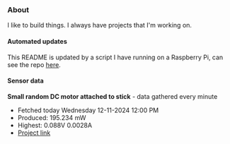 ### About
I like to build things. I always have projects that I'm working on.

#### Automated updates
This README is updated by a script I have running on a Raspberry Pi, can see the repo [here](https://github.com/jdc-cunningham/raspi-git-repo-updater).

#### Sensor data


**Small random DC motor attached to stick** - data gathered every minute
- Fetched today Wednesday 12-11-2024 12:00 PM
- Produced: 195.234 mW
- Highest: 0.088V 0.0028A
- [Project link](https://github.com/jdc-cunningham/turbine-raspi)